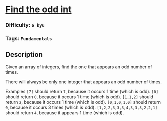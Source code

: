 # [Find the odd int](https://www.codewars.com/kata/54da5a58ea159efa38000836)

### Difficulty: `6 kyu`

### Tags: `Fundamentals`

## Description

Given an array of integers, find the one that appears an odd number of times.

There will always be only one integer that appears an odd number of times.

Examples
`[7]` should return `7`, because it occurs 1 time (which is odd).
`[0]` should return `0`, because it occurs 1 time (which is odd).
`[1,1,2]` should return `2`, because it occurs 1 time (which is odd).
`[0,1,0,1,0]` should return `0`, because it occurs 3 times (which is odd).
`[1,2,2,3,3,3,4,3,3,3,2,2,1]` should return `4`, because it appears 1 time (which is odd).

